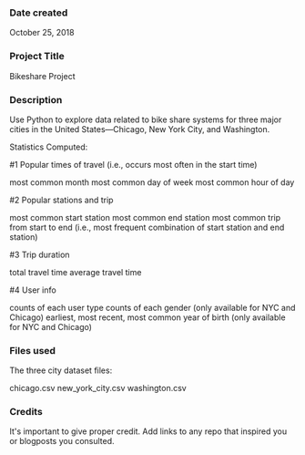 ### Date created
October 25, 2018

### Project Title
Bikeshare Project

### Description
Use Python to explore data related to bike share systems for three major cities in the United States—Chicago, New York City, and Washington.

Statistics Computed:

#1 Popular times of travel (i.e., occurs most often in the start time)

most common month
most common day of week
most common hour of day

#2 Popular stations and trip

most common start station
most common end station
most common trip from start to end (i.e., most frequent combination of start station and end station)

#3 Trip duration

total travel time
average travel time

#4 User info

counts of each user type
counts of each gender (only available for NYC and Chicago)
earliest, most recent, most common year of birth (only available for NYC and Chicago)

### Files used
The three city dataset files:

chicago.csv
new_york_city.csv
washington.csv


### Credits
It's important to give proper credit. Add links to any repo that inspired you or blogposts you consulted.

